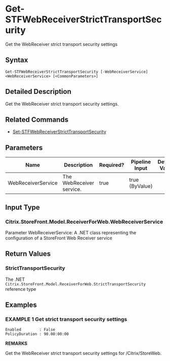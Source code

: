 ﻿# Get-STFWebReceiverStrictTransportSecurity

Get the WebReceiver strict transport security settings

## Syntax

```
Get-STFWebReceiverStrictTransportSecurity [-WebReceiverService] <WebReceiverService> [<CommonParameters>]
```

## Detailed Description

Get the WebReceiver strict transport security settings.

## Related Commands

* [Set-STFWebReceiverStrictTransportSecurity](./Set-STFWebReceiverStrictTransportSecurity)

## Parameters

| Name   | Description | Required? | Pipeline Input | Default Value |
| --- | --- | --- | --- | --- |
|WebReceiverService|The WebReceiver service.|true|true (ByValue)| |

## Input Type

### Citrix.StoreFront.Model.ReceiverForWeb.WebReceiverService

Parameter WebReceiverService: A .NET class representing the configuration of a StoreFront Web Receiver service

## Return Values

### StrictTransportSecurity

The .NET `Citrix.StoreFront.Model.ReceiverForWeb.StrictTransportSecurity` reference type

## Examples

### EXAMPLE 1 Get strict transport security settings

```
Enabled        : False
PolicyDuration : 90.00:00:00
```

**REMARKS**

Get the WebReceiver strict transport security settings for /Citrix/StoreWeb.
